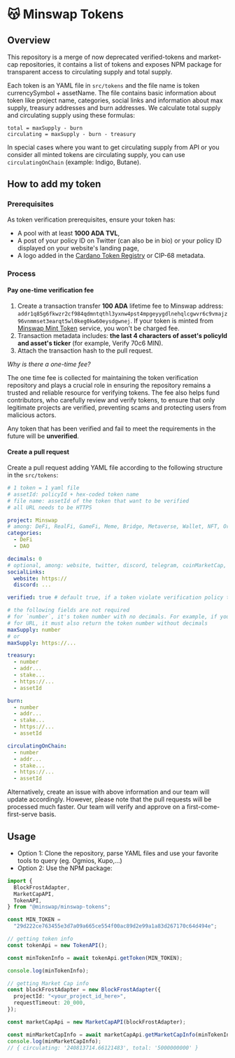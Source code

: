 # 😽 Minswap Tokens

## Overview

This repository is a merge of now deprecated verified-tokens and market-cap repositories, it contains a list of tokens and exposes NPM package for transparent access to circulating supply and total supply.

Each token is an YAML file in `src/tokens` and the file name is token currencySymbol + assetName. The file contains basic information about token like project name, categories, social links and information about max supply, treasury addresses and burn addresses. We calculate total supply and circulating supply using these formulas:

```
total = maxSupply - burn
circulating = maxSupply - burn - treasury
```

In special cases where you want to get circulating supply from API or you consider all minted tokens are circulating supply, you can use `circulatingOnChain` (example: Indigo, Butane).

## How to add my token

### Prerequisites

As token verification prerequisites, ensure your token has:

- A pool with at least **1000 ADA TVL**,
- A post of your policy ID on Twitter (can also be in bio) or your policy ID displayed on your website's landing page,
- A logo added in the [Cardano Token Registry](https://github.com/cardano-foundation/cardano-token-registry) or CIP-68 metadata.

### Process

#### Pay one-time verification fee

1. Create a transaction transfer **100 ADA** lifetime fee to Minswap address: `addr1q85g6fkwzr2cf984qdmntqthl3yxnw4pst4mpgeyygdlnehqlcgwvr6c9vmajz96vnmmset3earqt5wl0keg0kw60eysdgwnej`. If your token is minted from [Minswap Mint Token](https://minswap.org/launch-bowl/mint-token) service, you won't be charged fee.
2. Transaction metadata includes: **the last 4 characters of asset's policyId and asset's ticker** (for example, Verify 70c6 MIN).
3. Attach the transaction hash to the pull request.

_Why is there a one-time fee?_

The one time fee is collected for maintaining the token verification repository and plays a crucial role in ensuring the repository remains a trusted and reliable resource for verifying tokens.
The fee also helps fund contributors, who carefully review and verify tokens, to ensure that only legitimate projects are verified, preventing scams and protecting users from malicious actors.

Any token that has been verified and fail to meet the requirements in the future will be **unverified**.

#### Create a pull request

Create a pull request adding YAML file according to the following structure in the `src/tokens`:

```yaml
# 1 token = 1 yaml file
# assetId: policyId + hex-coded token name
# file name: assetId of the token that want to be verified
# all URL needs to be HTTPS

project: Minswap
# among: DeFi, RealFi, GameFi, Meme, Bridge, Metaverse, Wallet, NFT, Oracle, AI, Launchpad, DAO, Stablecoin, Social, Media, Risk Ratings, Index Vaults, DePIN, Other
categories:
  - DeFi
  - DAO

decimals: 0
# optional, among: website, twitter, discord, telegram, coinMarketCap, coinGecko
socialLinks:
  website: https://
  discord: ...

verified: true # default true, if a token violate verification policy then switch to false

# the following fields are not required
# for `number`, it's token number with no decimals. For example, if your token has a max supply of 50,000,000 tokens with 6 decimals, the value needs to be 50000000 × 10^6 = 50000000000000
# for URL, it must also return the token number without decimals
maxSupply: number
# or
maxSupply: https://...

treasury:
  - number
  - addr...
  - stake...
  - https://...
  - assetId

burn:
  - number
  - addr...
  - stake...
  - https://...
  - assetId

circulatingOnChain:
  - number
  - addr...
  - stake...
  - https://...
  - assetId
```

Alternatively, create an issue with above information and our team will update accordingly. However, please note that the pull requests will be processed much faster.
Our team will verify and approve on a first-come-first-serve basis.

## Usage

- Option 1: Clone the repository, parse YAML files and use your favorite tools to query (eg. Ogmios, Kupo,...)
- Option 2: Use the NPM package:

```ts
import {
  BlockFrostAdapter,
  MarketCapAPI,
  TokenAPI,
} from "@minswap/minswap-tokens";

const MIN_TOKEN =
  "29d222ce763455e3d7a09a665ce554f00ac89d2e99a1a83d267170c64d494e";

// getting token info
const tokenApi = new TokenAPI();

const minTokenInfo = await tokenApi.getToken(MIN_TOKEN);

console.log(minTokenInfo);

// getting Market Cap info
const blockFrostAdapter = new BlockFrostAdapter({
  projectId: "<your_project_id_here>",
  requestTimeout: 20_000,
});

const marketCapApi = new MarketCapAPI(blockFrostAdapter);

const minMarketCapInfo = await marketCapApi.getMarketCapInfo(minTokenInfo);
console.log(minMarketCapInfo);
// { circulating: '240813714.66121483', total: '5000000000' }
```
